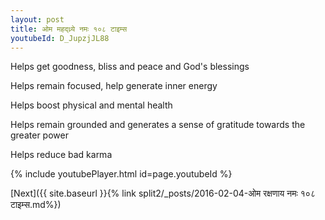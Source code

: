 ```yaml
---
layout: post
title: ओम महद्ध्र्ये नमः १०८ टाइम्स
youtubeId: D_JupzjJL88
---
```

 
 
Helps get goodness, bliss and peace and God's blessings
 
Helps remain focused, help generate inner energy 
 
Helps boost physical and mental health 
 
Helps remain grounded and generates a sense of gratitude towards the greater power 
 
Helps reduce bad karma
 
 
 
 


{% include youtubePlayer.html id=page.youtubeId %}
 
[Next]({{ site.baseurl }}{% link  split2/_posts/2016-02-04-ओम रक्षणाय नमः १०८ टाइम्स.md%})
 
